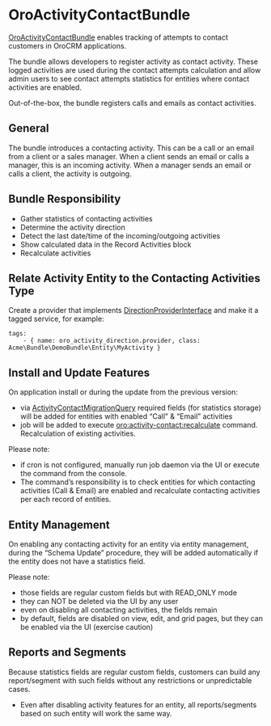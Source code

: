 <a id="bundle-docs-crm-activity-contact-bundle"></a>

# OroActivityContactBundle

<a href="https://github.com/oroinc/crm/tree/master/src/Oro/Bundle/ActivityContactBundle" target="_blank">OroActivityContactBundle</a> enables tracking of attempts to contact customers in OroCRM applications.

The bundle allows developers to register activity as contact activity. These logged activities are used during the contact attempts calculation and allow admin users to see contact attempts statistics for entities where contact activities are enabled.

Out-of-the-box, the bundle registers calls and emails as contact activities.

## General

The bundle introduces a contacting activity. This can be a call or an email from a client or a sales manager. When a client sends an email or calls a manager, this is an incoming activity. When a manager sends an email or calls a client, the activity is outgoing.

## Bundle Responsibility

- Gather statistics of contacting activities
- Determine the activity direction
- Detect the last date/time of the incoming/outgoing activities
- Show calculated data in the Record Activities block
- Recalculate activities

## Relate Activity Entity to the Contacting Activities Type

Create a provider that implements <a href="https://github.com/oroinc/crm/blob/master/src/Oro/Bundle/ActivityContactBundle/Direction/DirectionProviderInterface.php" target="_blank">DirectionProviderInterface</a> and make it a tagged service, for example:

```none
tags:
    - { name: oro_activity_direction.provider, class: Acme\Bundle\DemoBundle\Entity\MyActivity }
```

## Install and Update Features

On application install or during the update from the previous version:

- via <a href="https://github.com/oroinc/crm/blob/master/src/Oro/Bundle/ActivityContactBundle/Migration/ActivityContactMigrationQuery.php" target="_blank">ActivityContactMigrationQuery</a> required fields (for statistics storage) will be added for entities with enabled “Call” & “Email” activities
- job will be added to execute <a href="https://github.com/oroinc/crm/blob/master/src/Oro/Bundle/ActivityContactBundle/Command/ActivityContactRecalculateCommand.php" target="_blank">oro:activity-contact:recalculate</a> command. Recalculation of existing activities.

Please note:

- if cron is not configured, manually run job daemon via the UI or execute the command from the console.
- The command’s responsibility is to check entities for which contacting activities (Call & Email) are enabled and recalculate contacting activities per each record of entities.

## Entity Management

On enabling any contacting activity for an entity via entity management, during the “Schema Update” procedure, they will be added automatically if the entity does not have a statistics field.

Please note:

- those fields are regular custom fields but with READ_ONLY mode
- they can NOT be deleted via the UI by any user
- even on disabling all contacting activities, the fields remain
- by default, fields are disabled on view, edit, and grid pages, but they can be enabled via the UI (exercise caution)

## Reports and Segments

Because statistics fields are regular custom fields, customers can build any report/segment with such fields without any restrictions or unpredictable cases.

- Even after disabling activity features for an entity, all reports/segments based on such entity will work the same way.

<!-- Frontend -->
